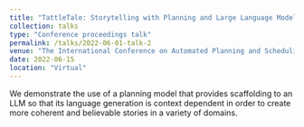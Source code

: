 ```yaml
---
title: "TattleTale: Storytelling with Planning and Large Language Models"
collection: talks
type: "Conference proceedings talk"
permalink: /talks/2022-06-01-talk-2
venue: "The International Conference on Automated Planning and Scheduling (ICAPS) SPARK workshop"
date: 2022-06-15
location: "Virtual"
---
```


We demonstrate the use of a planning model that provides scaffolding to an LLM so that its language generation is context dependent in order to create more coherent and believable stories in a variety of domains.